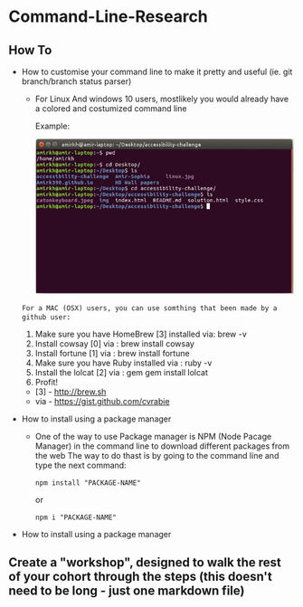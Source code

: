 # Command-Line-Research

## How To
+ How to customise your command line to make it pretty and useful (ie. git branch/branch status parser)

     + For Linux And windows 10 users, mostlikely you would already have a colored and costumized command line

       Example:

       ![linux](https://github.com/Amirk390/Command-Line-Research/blob/master/linux.jpg)
      
      For a MAC (OSX) users, you can use somthing that been made by a github user:
      
     1. Make sure you have HomeBrew [3] installed via: brew -v
     2. Install cowsay [0] via : brew install cowsay
     3. Install fortune [1] via : brew install fortune
     4. Make sure you have Ruby installed via : ruby -v
     5. Install the lolcat [2] via : gem gem install lolcat
     6. Profit!
     
     * [3] - http://brew.sh
     * via - https://gist.github.com/cvrabie
  
+ How to install using a package manager

  + One of the way to use Package manager is NPM (Node Pacage Manager) in the command line to download different packages from the web
    The way to do thast is by going to the command line and type the next command: 
    
        npm install "PACKAGE-NAME"

     or    

        npm i "PACKAGE-NAME"
  
+ How to install using a package manager

##
## Create a "workshop", designed to walk the rest of your cohort through the steps (this doesn't need to be long - just one markdown file)
